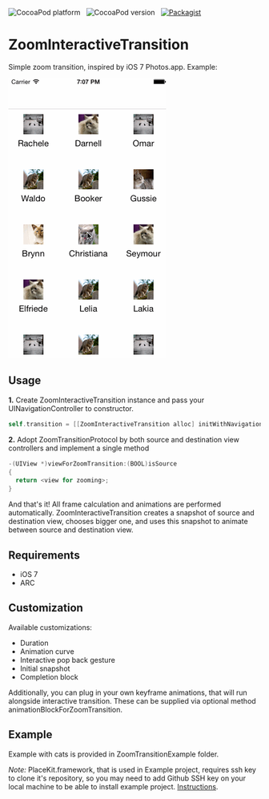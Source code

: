 ![CocoaPod platform](https://cocoapod-badges.herokuapp.com/p/ZoomInteractiveTransition/badge.png) &nbsp;
![CocoaPod version](https://cocoapod-badges.herokuapp.com/v/ZoomInteractiveTransition/badge.png) &nbsp;
[![Packagist](https://img.shields.io/packagist/l/doctrine/orm.svg)]()

ZoomInteractiveTransition
=======================

Simple zoom transition, inspired by iOS 7 Photos.app. Example:

![](ZoomInteractiveTransition.gif)

## Usage

**1.** Create ZoomInteractiveTransition instance and pass your UINavigationController to constructor.

```objective-c
self.transition = [[ZoomInteractiveTransition alloc] initWithNavigationController:self.navigationController];
```

**2.** Adopt ZoomTransitionProtocol by both source and destination view controllers and implement a single method

```objective-c
-(UIView *)viewForZoomTransition:(BOOL)isSource
{
  return <view for zooming>;
}
```

And that's it! All frame calculation and animations are performed automatically. ZoomInteractiveTransition creates a snapshot of source and destination view, chooses bigger one, and uses this snapshot to animate between source and destination view.

## Requirements

* iOS 7
* ARC

## Customization

Available customizations:

* Duration
* Animation curve
* Interactive pop back gesture
* Initial snapshot
* Completion block

Additionally, you can plug in your own keyframe animations, that will run alongside interactive transition. These can be supplied via optional <ZoomTransitionProtocol> method animationBlockForZoomTransition.

## Example

Example with cats is provided in ZoomTransitionExample folder.

*Note:* PlaceKit.framework, that is used in Example project, requires ssh key to clone it's repository, so you may need to add Github SSH key on your local machine to be able to install example project. [Instructions](https://help.github.com/articles/generating-ssh-keys/).
